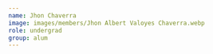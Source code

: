 ```yaml
---
name: Jhon Chaverra
image: images/members/Jhon Albert Valoyes Chaverra.webp
role: undergrad
group: alum
---
```

